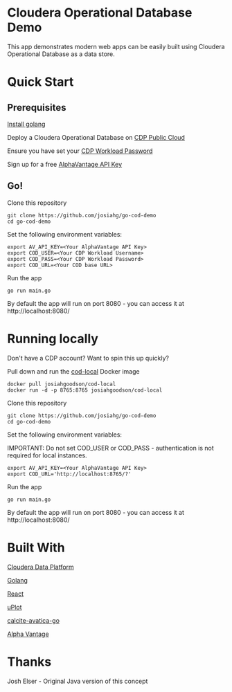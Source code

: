 # Cloudera Operational Database Demo

This app demonstrates modern web apps can be easily built using Cloudera Operational Database as a data store.

# Quick Start

## Prerequisites

[Install golang](https://golang.org/doc/install)

Deploy a Cloudera Operational Database on [CDP Public Cloud](https://docs.cloudera.com/runtime/7.1.0/howto-operational-database.html)

Ensure you have set your [CDP Workload Password](https://docs.cloudera.com/management-console/cloud/user-management/topics/mc-setting-the-ipa-password.html)

Sign up for a free [AlphaVantage API Key](https://www.alphavantage.co/support/#api-key)

## Go!
Clone this repository

```
git clone https://github.com/josiahg/go-cod-demo
cd go-cod-demo
```

Set the following environment variables:

```
export AV_API_KEY=<Your AlphaVantage API Key>
export COD_USER=<Your CDP Workload Username>
export COD_PASS=<Your CDP Workload Password>
export COD_URL=<Your COD base URL>
```

Run the app

```
go run main.go
```

By default the app will run on port 8080 - you can access it at http://localhost:8080/

# Running locally

Don't have a CDP account? Want to spin this up quickly?

Pull down and run the [cod-local](https://github.com/josiahg/cod-local) Docker image

```
docker pull josiahgoodson/cod-local
docker run -d -p 8765:8765 josiahgoodson/cod-local
```

Clone this repository

```
git clone https://github.com/josiahg/go-cod-demo
cd go-cod-demo
```

Set the following environment variables:

IMPORTANT: Do not set COD_USER or COD_PASS - authentication is not required for local instances.

```
export AV_API_KEY=<Your AlphaVantage API Key>
export COD_URL='http://localhost:8765/?'
```

Run the app

```
go run main.go
```

By default the app will run on port 8080 - you can access it at http://localhost:8080/


# Built With

[Cloudera Data Platform](https://www.cloudera.com/products/cloudera-data-platform.html)

[Golang](https://golang.org/)

[React](https://reactjs.org/)

[uPlot](https://github.com/leeoniya/uPlot)

[calcite-avatica-go](https://github.com/apache/calcite-avatica-go)

[Alpha Vantage](https://www.alphavantage.co/)

# Thanks 

Josh Elser - Original Java version of this concept
